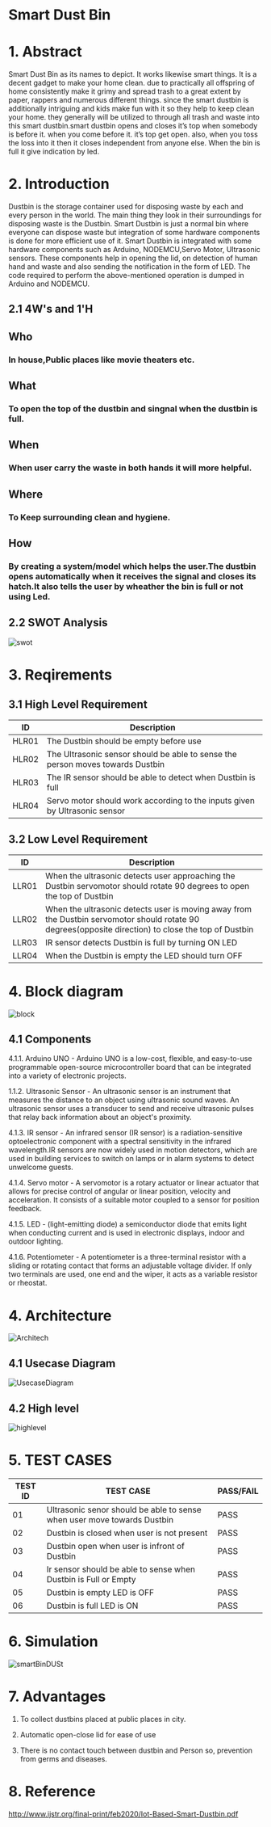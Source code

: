 # Smart Dust Bin

# 1. Abstract 
Smart Dust Bin as its names to depict. It works likewise smart things. It is a decent gadget to make your home clean. due to practically all offspring of home consistently make it grimy and spread trash to a great extent by paper, rappers and numerous different things. since the smart dustbin is additionally intriguing and kids make fun with it so they help to keep clean your home. they generally will be utilized to through all trash and waste into this smart dustbin.smart dustbin opens and closes it’s top when somebody is before it. when you come before it. it’s top get open. also, when you toss the loss into it then it closes independent from anyone else. When the bin is full it give indication by led.

# 2. Introduction
Dustbin is the storage container used for disposing waste by each and every person in the world. The main thing they look in their surroundings for disposing waste is the Dustbin. Smart Dustbin is just a normal bin where everyone can dispose waste but integration of some hardware components is done for more efficient use of it. Smart Dustbin is integrated with some hardware components such as Arduino, NODEMCU,Servo Motor, Ultrasonic sensors. These components help in opening the lid, on detection of human hand and waste and also sending the notification in the form of LED. The code required to perform the above-mentioned operation is dumped in Arduino and NODEMCU.

## 2.1 4W's and 1'H
## Who
### In house,Public places like movie theaters etc.

## What
### To open the top of the dustbin and singnal when the dustbin is full.

## When
### When user carry the waste in both hands it will more helpful.

## Where
### To Keep surrounding clean and hygiene.

## How
### By creating a system/model which helps the user.The dustbin opens automatically when it receives the signal and closes its hatch.It also tells the user by wheather the bin is full or not using Led.


## 2.2 SWOT Analysis
![swot](https://user-images.githubusercontent.com/46933088/157000822-dfb7a744-7063-4b98-a572-23cb5a89e4bf.jpg)

# 3. Reqirements

## 3.1 High Level Requirement

| ID | Description |  
| ----- | ----- | 
| HLR01 | The Dustbin should be empty before use|
| HLR02 | The Ultrasonic sensor should be able to sense the person moves towards Dustbin|
| HLR03 | The IR sensor should be able to detect when Dustbin is full| 
| HLR04 | Servo motor should work according to the inputs given by Ultrasonic sensor| 
 
## 3.2 Low Level Requirement

| ID | Description |  
| ----- | ----- |
| LLR01 |When the ultrasonic detects user approaching the Dustbin servomotor should rotate 90 degrees to open the top of Dustbin |
| LLR02 |When the ultrasonic detects user is moving away from the Dustbin servomotor should rotate 90 degrees(opposite direction) to close the top of Dustbin| 
| LLR03 | IR sensor detects Dustbin is full by turning ON LED |
| LLR04 | When the Dustbin is empty the LED should turn OFF |

# 4. Block diagram
![block](https://user-images.githubusercontent.com/46933088/156998436-79fccf2a-2481-451b-ab33-a0d1edf55125.jpg)

## 4.1 Components

4.1.1. Arduino UNO  - Arduino UNO is a low-cost, flexible, and easy-to-use programmable open-source microcontroller board that can be integrated into a variety of electronic projects.

1.1.2. Ultrasonic Sensor - An ultrasonic sensor is an instrument that measures the distance to an object using ultrasonic sound waves. An ultrasonic sensor uses a transducer to send and receive ultrasonic pulses that relay back information about an object's proximity.

4.1.3. IR sensor - An infrared sensor (IR sensor) is a radiation-sensitive optoelectronic component with a spectral sensitivity in the infrared wavelength.IR sensors are now widely used in motion detectors, which are used in building services to switch on lamps or in alarm systems to detect unwelcome guests.

4.1.4. Servo motor - A servomotor is a rotary actuator or linear actuator that allows for precise control of angular or linear position, velocity and acceleration. It consists of a suitable motor coupled to a sensor for position feedback.

4.1.5. LED - (light-emitting diode) a semiconductor diode that emits light when conducting current and is used in electronic displays, indoor and outdoor lighting.

4.1.6. Potentiometer - A potentiometer is a three-terminal resistor with a sliding or rotating contact that forms an adjustable voltage divider. If only two terminals are used, one end and the wiper, it acts as a variable resistor or rheostat.


# 4. Architecture

![Architech](https://user-images.githubusercontent.com/46933088/156163898-6246ce72-9fd5-4d75-88e7-8e9bc5574bd0.jpg)

## 4.1 Usecase Diagram

![UsecaseDiagram](https://user-images.githubusercontent.com/46933088/156160240-26ecd8ef-40bf-4ece-9d5b-8e3b4def37e5.jpg)

## 4.2 High level

![highlevel](https://user-images.githubusercontent.com/46933088/157165284-d6edbb6e-bf5d-44f4-8004-b8c68dc846ef.jpg)

# 5. TEST CASES

| TEST ID | TEST CASE | PASS/FAIL |
| --- | --- | --- |
| 01 | Ultrasonic senor should be able to sense when user move towards Dustbin | PASS |
| 02 | Dustbin is closed when user is not present  | PASS |
| 03 | Dustbin open when user is infront of Dustbin| PASS |
| 04 | Ir sensor should be able to sense when Dustbin is Full or Empty| PASS |
| 05 | Dustbin is empty LED is OFF |  PASS |
| 06 | Dustbin is full LED is ON |  PASS |

# 6. Simulation

![smartBinDUSt](https://user-images.githubusercontent.com/46933088/157175525-35768d3d-14b8-4af5-b7eb-a5dfcbdaea37.jpg)

# 7. Advantages

1) To collect dustbins placed at public places in city.

2) Automatic open-close lid for ease of use 

3) There is no contact touch between dustbin and Person so, prevention from germs and diseases. 

# 8. Reference
http://www.ijstr.org/final-print/feb2020/Iot-Based-Smart-Dustbin.pdf